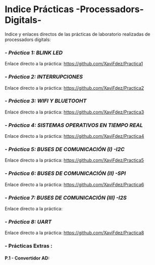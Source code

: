 # Indice Prácticas -Processadors-Digitals-
Indice y enlaces directos de las prácticas de laboratorio realizadas de processadors digitals:

### *- Práctica 1: BLINK LED* 
Enlace directo a la práctica: https://github.com/XaviFdez/Practica1

### *- Práctica 2: INTERRUPCIONES*
Enlace directo a la práctica: https://github.com/XaviFdez/Practica2

### *- Práctica 3: WIFI Y BLUETOOHT*
Enlace directo a la práctica: https://github.com/XaviFdez/Practica3

### *- Práctica 4: SISTEMAS OPERATIVOS EN TIEMPO REAL*
Enlace directo a la práctica: https://github.com/XaviFdez/Practica4

### *- Práctica 5: BUSES DE COMUNICACIÓN (I) -I2C*
Enlace directo a la práctica: https://github.com/XaviFdez/Practica5

### *- Práctica 6: BUSES DE COMUNICACIÓN (II) -SPI*
Enlace directo a la práctica: https://github.com/XaviFdez/Practica6

### *- Práctica 7: BUSES DE COMUNICACIÓN (III) -I2S*
Enlace directo a la práctica:

### *- Práctica 8: UART*
Enlace directo a la práctica: https://github.com/XaviFdez/Practica8


###  - Prácticas Extras :

 #### P.1 - Convertidor AD: 

